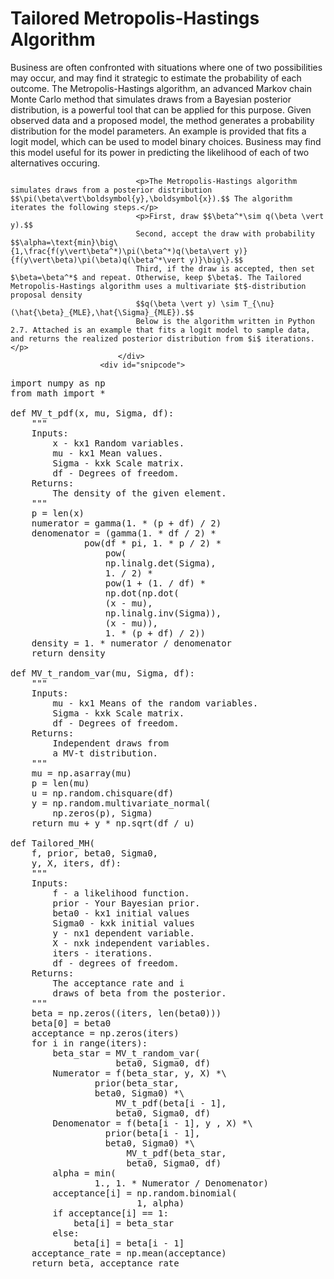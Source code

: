 # Tailored Metropolis-Hastings Algorithm

Business are often confronted with situations where one of two possibilities may occur, and may find it strategic to estimate the probability of each outcome. The Metropolis-Hastings algorithm, an advanced Markov chain Monte Carlo method that simulates draws from a Bayesian posterior distribution, is a powerful tool that can be applied for this purpose. Given observed data and a proposed model, the method generates a probability distribution for the model parameters. An example is provided that fits a logit model, which can be used to model binary choices. Business may find this model useful for its power in predicting the likelihood of each of two alternatives occuring.

								<p>The Metropolis-Hastings algorithm simulates draws from a posterior distribution $$\pi(\beta\vert\boldsymbol{y},\boldsymbol{x}).$$ The algorithm iterates the following steps.</p>
								<p>First, draw $$\beta^*\sim q(\beta \vert y).$$
								Second, accept the draw with probability $$\alpha=\text{min}\big\{1,\frac{f(y\vert\beta^*)\pi(\beta^*)q(\beta\vert y)}{f(y\vert\beta)\pi(\beta)q(\beta^*\vert y)}\big\}.$$
								Third, if the draw is accepted, then set $\beta=\beta^*$ and repeat. Otherwise, keep $\beta$. The Tailored Metropolis-Hastings algorithm uses a multivariate $t$-distribution proposal density
								$$q(\beta \vert y) \sim T_{\nu}(\hat{\beta}_{MLE},\hat{\Sigma}_{MLE}).$$
								Below is the algorithm written in Python 2.7. Attached is an example that fits a logit model to sample data, and returns the realized posterior distribution from $i$ iterations.</p>
							</div>
						<div id="snipcode">
<pre class="prettyprint">
import numpy as np
from math import *

def MV_t_pdf(x, mu, Sigma, df):
    """
    Inputs:
        x - kx1 Random variables.
        mu - kx1 Mean values.
        Sigma - kxk Scale matrix.
        df - Degrees of freedom.
    Returns:
    	The density of the given element.
    """
    p = len(x)
    numerator = gamma(1. * (p + df) / 2)
    denomenator = (gamma(1. * df / 2) * 
    		  pow(df * pi, 1. * p / 2) *
                  pow(
                  np.linalg.det(Sigma),
                  1. / 2) *
                  pow(1 + (1. / df) *
                  np.dot(np.dot(
                  (x - mu), 
                  np.linalg.inv(Sigma)),
                  (x - mu)), 
                  1. * (p + df) / 2))
    density = 1. * numerator / denomenator
    return density
    
def MV_t_random_var(mu, Sigma, df):
    """
    Inputs:
        mu - kx1 Means of the random variables.
        Sigma - kxk Scale matrix.
        df - Degrees of freedom.
    Returns:
    	Independent draws from
    	a MV-t distribution.
    """
    mu = np.asarray(mu)
    p = len(mu)
    u = np.random.chisquare(df)
    y = np.random.multivariate_normal(
        np.zeros(p), Sigma)
    return mu + y * np.sqrt(df / u)
    
def Tailored_MH(
    f, prior, beta0, Sigma0,
    y, X, iters, df):
    """
    Inputs:
        f - a likelihood function.
        prior - Your Bayesian prior.
        beta0 - kx1 initial values
        Sigma0 - kxk initial values
        y - nx1 dependent variable.
        X - nxk independent variables.
        iters - iterations.
        df - degrees of freedom.
    Returns:
        The acceptance rate and i
        draws of beta from the posterior.
    """
    beta = np.zeros((iters, len(beta0)))
    beta[0] = beta0
    acceptance = np.zeros(iters)
    for i in range(iters):
        beta_star = MV_t_random_var(
                    beta0, Sigma0, df)
        Numerator = f(beta_star, y, X) *\
        	    prior(beta_star,
        	    beta0, Sigma0) *\
                    MV_t_pdf(beta[i - 1],
                    beta0, Sigma0, df)
        Denomenator = f(beta[i - 1], y , X) *\
        	      prior(beta[i - 1], 
        	      beta0, Sigma0) *\
                      MV_t_pdf(beta_star, 
                      beta0, Sigma0, df)
        alpha = min(
                1., 1. * Numerator / Denomenator)
        acceptance[i] = np.random.binomial(
                        1, alpha)
        if acceptance[i] == 1:
            beta[i] = beta_star
        else:
            beta[i] = beta[i - 1]
    acceptance_rate = np.mean(acceptance)
    return beta, acceptance_rate
</pre>
